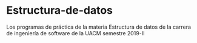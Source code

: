 # Estructura-de-datos
Los programas de práctica de la materia Estructura de datos de la carrera de ingeniería de software de la UACM semestre 2019-II
